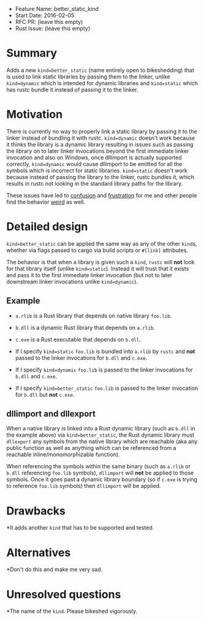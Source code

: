 - Feature Name: better_static_kind
- Start Date: 2016-02-05
- RFC PR: (leave this empty)
- Rust Issue: (leave this empty)

# Summary
[summary]: #summary

Adds a new `kind=better_static` (name entirely open to bikeshedding) that is used to link static libraries by passing them to the linker, unlike `kind=dynamic` which is intended for dynamic libraries and `kind=static` which has rustc bundle it instead of passing it to the linker.

# Motivation
[motivation]: #motivation

There is currently no way to properly link a static library by passing it to the linker instead of bundling it with rustc. `kind=dynamic` doesn't work because it thinks the library is a dynamic library resulting in issues such as passing the library on to later linker invocations beyond the first immediate linker invocation and also on Windows, once dllimport is actually supported correctly, `kind=dynamic` would cause dllimport to be emitted for all the symbols which is incorrect for static libraries. `kind=static` doesn't work because instead of passing the library to the linker, rustc bundles it, which results in rustc not looking in the standard library paths for the library.

These issues have led to [confusion](https://github.com/rust-lang/rust/issues/27438) and [frustration](https://internals.rust-lang.org/t/meaning-of-link-kinds/2686) for me and other people find the behavior [weird](https://github.com/rust-lang/rust/issues/31419) as well.

# Detailed design
[design]: #detailed-design

`kind=better_static` can be applied the same way as any of the other `kind`s, whether via flags passed to cargo via build scripts or `#[link]` attributes.

The behavior is that when a library is given such a `kind`, `rustc` will __not__ look for that library itself (unlike `kind=static`). Instead it will trust that it exists and pass it to the first immediate linker invocation (but not to later downstream linker invocations unlike `kind=dynamic`).

## Example

* `a.rlib` is a Rust library that depends on native library `foo.lib`.
* `b.dll` is a dynamic Rust library that depends on `a.rlib`.
* `c.exe` is a Rust executable that depends on `b.dll`.

* If I specify `kind=static` `foo.lib` is bundled into `a.rlib` by `rustc` and __not__ passed to the linker invocations for `b.dll` and `c.exe`.
* If I specify `kind=dynamic` `foo.lib` is passed to the linker invocations for `b.dll` and `c.exe`.
* If I specify `kind=better_static` `foo.lib` is passed to the linker invocation for `b.dll` but __not__ `c.exe`.

## dllimport and dllexport

When a native library is linked into a Rust dynamic library (such as `b.dll` in the example above) via `kind=better_static`, the Rust dynamic library must `dllexport` any symbols from the native library which are reachable (aka any public function as well as anything which can be referenced from a reachable inline/monomorphizable function).

When referencing the symbols within the same binary (such as `a.rlib` or `b.dll` referencing `foo.lib` symbols), `dllimport` will __not__ be applied to those symbols. Once it goes past a dynamic library boundary (so if `c.exe` is trying to reference `foo.lib` symbols) then `dllimport` will be applied.

# Drawbacks
[drawbacks]: #drawbacks

*It adds another `kind` that has to be supported and tested.

# Alternatives
[alternatives]: #alternatives

*Don't do this and make me very sad.

# Unresolved questions
[unresolved]: #unresolved-questions

*The name of the `kind`. Please bikeshed vigorously.

